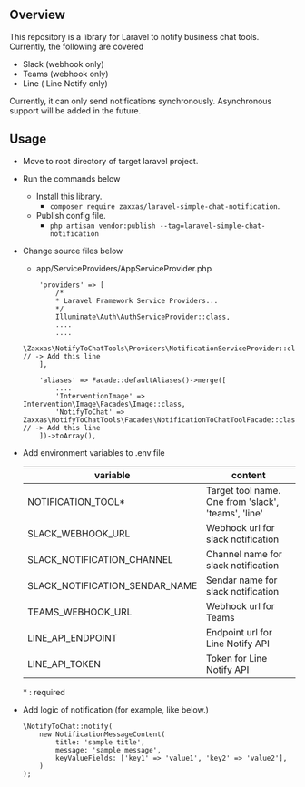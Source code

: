 ## Overview
This repository is a library for Laravel to notify business chat tools.
Currently, the following are covered
- Slack (webhook only)
- Teams (webhook only)
- Line ( Line Notify only)

Currently, it can only send notifications synchronously.
Asynchronous support will be added in the future.

## Usage
- Move to root directory of target laravel project.
- Run the commands below
    - Install this library.
        - `composer require zaxxas/laravel-simple-chat-notification`.
    - Publish config file.
        - `php artisan vendor:publish --tag=laravel-simple-chat-notification`
- Change source files below
    - app/ServiceProviders/AppServiceProvider.php
    ```
        'providers' => [
            /*
            * Laravel Framework Service Providers...
            */
            Illuminate\Auth\AuthServiceProvider::class,
            ....
            ....
            \Zaxxas\NotifyToChatTools\Providers\NotificationServiceProvider::class, // -> Add this line
        ],

        'aliases' => Facade::defaultAliases()->merge([
            ....
            'InterventionImage' => Intervention\Image\Facades\Image::class,
            'NotifyToChat' => Zaxxas\NotifyToChatTools\Facades\NotificationToChatToolFacade::class, // -> Add this line
        ])->toArray(),
    ```
- Add environment variables to .env file

    |  variable  |  content  |
    | ---- | ---- |
    |  NOTIFICATION_TOOL* |  Target tool name. One from 'slack', 'teams', 'line'  |
    |  SLACK_WEBHOOK_URL |  Webhook url for slack notification  |
    |  SLACK_NOTIFICATION_CHANNEL |  Channel name for slack notification  |
    |  SLACK_NOTIFICATION_SENDAR_NAME |  Sendar name for slack notification  |
    |  TEAMS_WEBHOOK_URL |  Webhook url for Teams  |
    |  LINE_API_ENDPOINT |  Endpoint url for Line Notify API  |
    |  LINE_API_TOKEN |  Token for Line Notify API |
    
    \* : required

- Add logic of notification (for example, like below.)
    ```
    \NotifyToChat::notify(
        new NotificationMessageContent(
            title: 'sample title',
            message: 'sample message',
            keyValueFields: ['key1' => 'value1', 'key2' => 'value2'],
        )
    );
